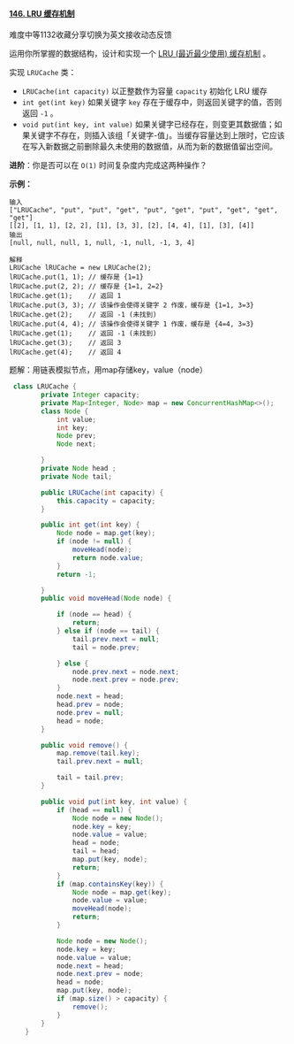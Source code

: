 #### [146. LRU 缓存机制](https://leetcode-cn.com/problems/lru-cache/)

难度中等1132收藏分享切换为英文接收动态反馈

运用你所掌握的数据结构，设计和实现一个 [LRU (最近最少使用) 缓存机制](https://baike.baidu.com/item/LRU) 。

实现 `LRUCache` 类：

- `LRUCache(int capacity)` 以正整数作为容量 `capacity` 初始化 LRU 缓存
- `int get(int key)` 如果关键字 `key` 存在于缓存中，则返回关键字的值，否则返回 `-1` 。
- `void put(int key, int value)` 如果关键字已经存在，则变更其数据值；如果关键字不存在，则插入该组「关键字-值」。当缓存容量达到上限时，它应该在写入新数据之前删除最久未使用的数据值，从而为新的数据值留出空间。

 

**进阶**：你是否可以在 `O(1)` 时间复杂度内完成这两种操作？

 

**示例：**

```
输入
["LRUCache", "put", "put", "get", "put", "get", "put", "get", "get", "get"]
[[2], [1, 1], [2, 2], [1], [3, 3], [2], [4, 4], [1], [3], [4]]
输出
[null, null, null, 1, null, -1, null, -1, 3, 4]

解释
LRUCache lRUCache = new LRUCache(2);
lRUCache.put(1, 1); // 缓存是 {1=1}
lRUCache.put(2, 2); // 缓存是 {1=1, 2=2}
lRUCache.get(1);    // 返回 1
lRUCache.put(3, 3); // 该操作会使得关键字 2 作废，缓存是 {1=1, 3=3}
lRUCache.get(2);    // 返回 -1 (未找到)
lRUCache.put(4, 4); // 该操作会使得关键字 1 作废，缓存是 {4=4, 3=3}
lRUCache.get(1);    // 返回 -1 (未找到)
lRUCache.get(3);    // 返回 3
lRUCache.get(4);    // 返回 4
```

题解：用链表模拟节点，用map存储key，value（node）

```java
 class LRUCache {
        private Integer capacity;
        private Map<Integer, Node> map = new ConcurrentHashMap<>();
        class Node {
            int value;
            int key;
            Node prev;
            Node next;

        }
        private Node head ;
        private Node tail;

        public LRUCache(int capacity) {
            this.capacity = capacity;
        }

        public int get(int key) {
            Node node = map.get(key);
            if (node != null) {
                moveHead(node);
                return node.value;
            }
            return -1;

        }
        public void moveHead(Node node) {

            if (node == head) {
                return;
            } else if (node == tail) {
                tail.prev.next = null;
                tail = node.prev;

            } else {    
                node.prev.next = node.next;
                node.next.prev = node.prev;
            }
            node.next = head;
            head.prev = node;
            node.prev = null;
            head = node;
        }

        public void remove() {
            map.remove(tail.key);
            tail.prev.next = null;

            tail = tail.prev;
        }

        public void put(int key, int value) {
            if (head == null) {
                Node node = new Node();
                node.key = key;
                node.value = value;
                head = node;
                tail = head;
                map.put(key, node);
                return;
            }
            if (map.containsKey(key)) {
                Node node = map.get(key);
                node.value = value;
                moveHead(node);
                return;
            }

            Node node = new Node();
            node.key = key;
            node.value = value;
            node.next = head;
            node.next.prev = node;
            head = node;
            map.put(key, node);
            if (map.size() > capacity) {
                remove();
            }
        }
    }
```


